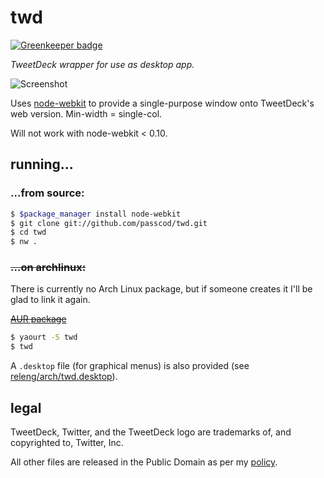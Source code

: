 # twd

[![Greenkeeper badge](https://badges.greenkeeper.io/passcod/twd.svg)](https://greenkeeper.io/)

_TweetDeck wrapper for use as desktop app._

![Screenshot](https://stuff.passcod.name/humgur/code/twd.png)

Uses [node-webkit] to provide a single-purpose window
onto TweetDeck's web version. Min-width = single-col.

Will not work with node-webkit < 0.10.

[node-webkit]: https://github.com/rogerwang/node-webkit
[release]: https://github.com/passcod/twd/releases

## running…

### …from source:

```bash
$ $package_manager install node-webkit
$ git clone git://github.com/passcod/twd.git
$ cd twd
$ nw .
```

### ~~…on archlinux:~~

There is currently no Arch Linux package, but if someone creates it I'll be glad to link it again.

~~[AUR package](https://aur.archlinux.org/packages/twd)~~

```bash
$ yaourt -S twd
$ twd
```

A `.desktop` file (for graphical menus) is also provided
(see [releng/arch/twd.desktop](releng/arch/twd.desktop)).

## legal

TweetDeck, Twitter, and the TweetDeck logo are trademarks
of, and copyrighted to, Twitter, Inc.

All other files are released in the Public Domain as per
my [policy](https://passcod.name/PUBLIC.txt).
